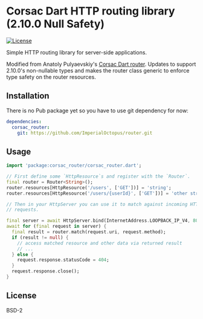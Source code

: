 # Corsac Dart HTTP routing library (2.10.0 Null Safety)

[![License](https://img.shields.io/badge/license-BSD--2-blue.svg?style=flat-square)](https://raw.githubusercontent.com/corsac-dart/router/master/LICENSE)

Simple HTTP routing library for server-side applications.

Modified from Anatoly Pulyaevskiy's [Corsac Dart router](https://github.com/corsac-dart/router). Updates to support 2.10.0's non-nullable types and makes the router class generic to enforce type safety on the router resources.

## Installation

There is no Pub package yet so you have to use git dependency for now:

```yaml
dependencies:
  corsac_router:
    git: https://github.com/ImperialOctopus/router.git
```

## Usage

```dart
import 'package:corsac_router/corsac_router.dart';

// First define some `HttpResource`s and register with the `Router`.
final router = Router<String>();
router.resources[HttpResource('/users', ['GET'])] = 'string';
router.resources[HttpResource('/users/{userId}', ['GET'])] = 'other string';

// Then in your HttpServer you can use it to match against incoming HTTP
// requests.

final server = await HttpServer.bind(InternetAddress.LOOPBACK_IP_V4, 8080);
await for (final request in server) {
  final result = router.match(request.uri, request.method);
  if (result != null) {
    // access matched resource and other data via returned result
    // ...
  } else {
    request.response.statusCode = 404;
  }
  request.response.close();
}
```

## License

BSD-2
